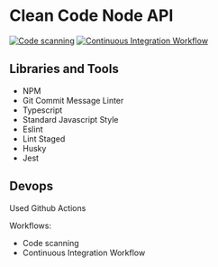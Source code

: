 # Clean Code Node API
[![Code scanning](https://github.com/Bentolila1001/clean-ts-node-api/actions/workflows/codeql-analysis.yml/badge.svg?branch=main)](https://github.com/Bentolila1001/clean-ts-node-api/actions/workflows/codeql-analysis.yml)
[![Continuous Integration Workflow](https://github.com/Bentolila1001/clean-ts-node-api/actions/workflows/ci.yml/badge.svg?branch=main)](https://github.com/Bentolila1001/clean-ts-node-api/actions/workflows/ci.yml)

## Libraries and Tools

* NPM
* Git Commit Message Linter
* Typescript
* Standard Javascript Style
* Eslint
* Lint Staged
* Husky
* Jest

## Devops

Used Github Actions 

Workflows: 
* Code scanning
* Continuous Integration Workflow 

